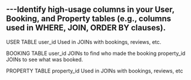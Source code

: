 ---Identify high-usage columns in your User, Booking, and Property tables (e.g., columns used in WHERE, JOIN, ORDER BY clauses).
---
USER TABLE
user_id	Used in JOINs with bookings, reviews, etc.

BOOKING TABLE
user_id	JOINs to find who made the booking
property_id	JOINs to see what was booked.

PROPERTY TABLE
property_id	Used in JOINs with bookings, reviews, etc
